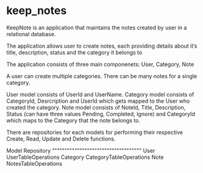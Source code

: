 # keep_notes

KeepNote is an application that maintains the notes created by user in a relational database.

The application allows user to create notes, each providing details about it’s title, description, status and the category it belongs to

The application consists of three main componenets: User, Category, Note

A user can create multiple categories.
There can be many notes for a single category.

User model consists of UserId and UserName.
Category model consists of CategoryId, Desrcription and UserId which gets mapped to the User who created the category.
Note model consists of NoteId, Title, Description, Status (can have three values Pending, Completed, Ignore) and CategoryId which maps to the Category that the note belongs to.

There are repositories for each models for performing their respective Create, Read, Update and Delete functions.

Model           Repository
""""""""""""""""""""""""""""""""""""
User           UserTableOperations
Category       CategoryTableOperations
Note           NotesTableOperations


